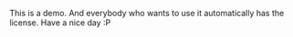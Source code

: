 This is a demo. And everybody who wants to use it automatically has the license.
Have a nice day :P
